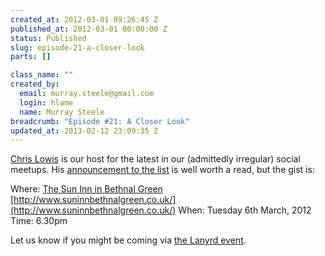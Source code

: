 ```yaml
--- 
created_at: 2012-03-01 09:26:45 Z
published_at: 2012-03-01 00:00:00 Z
status: Published
slug: episode-21-a-closer-look
parts: []

class_name: ""
created_by: 
  email: murray.steele@gmail.com
  login: hlame
  name: Murray Steele
breadcrumb: "Episode #21: A Closer Look"
updated_at: 2013-02-12 23:09:35 Z
---
```


[Chris Lowis](http://twitter.com/chrislowis/) is our host for the latest in our (admittedly irregular) social meetups.  His [announcement to the list](http://lists.lrug.org/pipermail/chat-lrug.org/2012-February/007036.html) is well worth a read, but the gist is:

Where: [The Sun Inn in Bethnal Green](http://fancyapint.com/Pub/5364) [http://www.suninnbethnalgreen.co.uk/](http://www.suninnbethnalgreen.co.uk/)
When: Tuesday 6th March, 2012
Time: 6.30pm

Let us know if you might be coming via [the Lanyrd event](http://lanyrd.com/2012/lrug-nights-march/).
